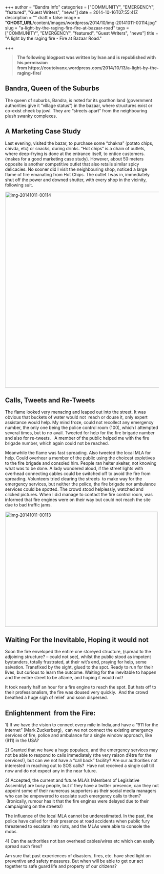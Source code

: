 +++
author = "Bandra Info"
categories = ["COMMUNITY", "EMERGENCY", "featured", "Guest Writers", "news"]
date = 2014-10-16T07:55:41Z
description = ""
draft = false
image = "__GHOST_URL__/content/images/wordpress/2014/10/img-20141011-00114.jpg"
slug = "a-light-by-the-raging-fire-fire-at-bazaar-road"
tags = ["COMMUNITY", "EMERGENCY", "featured", "Guest Writers", "news"]
title = "A light by the raging fire - Fire at Bazaar Road."

+++


<blockquote><p><strong>The following blogpost was written by Ivan and is republished with his permission from https://coutoivanx.wordpress.com/2014/10/13/a-light-by-the-raging-fire/</strong></p></blockquote>
<h2>Bandra, Queen of the Suburbs</h2>
<p>The queen of suburbs, Bandra, is noted for its goathon land (government authorities give it “village status”) in the bazaar, where structures exist or co-exist cheek by jowl. They are “streets apart” from the neighbouring plush swanky complexes.</p>
<h2>A Marketing Case Study</h2>
<p>Last evening, visited the bazar, to purchase some “chakna” (potato chips, chivda, etc) or snacks, during drinks. “Hot chips” is a chain of outlets, where deep-frying is done at the entrance itself, to entice customers. (makes for a good marketing case study). However, about 50 meters opposite is another competitive outlet that also retails similar spicy delicacies. No sooner did I visit the neighbouring shop, noticed a large flame of fire emanating from Hot Chips. The outlet I was in, immediately shut off the power and downed shutter, with every shop in the vicinity, following suit.</p>
<p><img loading="lazy" class="aligncenter wp-image-7154 size-large" src="https://i1.wp.com/bandra.info/wp-content/uploads/2014/10/img-20141011-00114.jpg?resize=850%2C638&#038;ssl=1" alt="img-20141011-00114" width="850" height="638" srcset="https://i1.wp.com/bandra.info/wp-content/uploads/2014/10/img-20141011-00114.jpg?resize=1024%2C768&amp;ssl=1 1024w, https://i1.wp.com/bandra.info/wp-content/uploads/2014/10/img-20141011-00114.jpg?resize=500%2C375&amp;ssl=1 500w, https://i1.wp.com/bandra.info/wp-content/uploads/2014/10/img-20141011-00114.jpg?w=1600&amp;ssl=1 1600w" sizes="(max-width: 850px) 100vw, 850px" data-recalc-dims="1" /></p>
<h2>Calls, Tweets and Re-Tweets</h2>
<p>The flame looked very menacing and leaped out into the street. It was obvious that buckets of water would not  reach or douse it, only expert assistance would help. My mind froze, could not recollect any emergency number, the only one being the police control room (100), which I attempted several times, but to no avail. Tweeted for help for the fire brigade number and also for re-tweets.   A member of the public helped me with the fire brigade number, which again could not be reached.</p>
<p>Meanwhile the flame was fast spreading. Also tweeted the local MLA for help. Could overhear a member of the public using the choicest expletives to the fire brigade and consoled him. People ran helter skelter, not knowing what was to be done. A lady wondered aloud, if the street lights with overhead connecting cables could be switched off to avoid the fire from spreading. Volunteers tried clearing the streets  to make way for the emergency services, but neither the police, the fire brigade nor ambulance services could be spotted. The crowd stood helplessly, watched and clicked pictures. When I did manage to contact the fire control room, was informed that fire engines were on their way but could not reach the site due to bad traffic jams.</p>
<p><img loading="lazy" class="alignright wp-image-7155 size-medium" src="https://i0.wp.com/bandra.info/wp-content/uploads/2014/10/img-20141011-00113.jpg?resize=500%2C375&#038;ssl=1" alt="img-20141011-00113" width="500" height="375" srcset="https://i0.wp.com/bandra.info/wp-content/uploads/2014/10/img-20141011-00113.jpg?resize=500%2C375&amp;ssl=1 500w, https://i0.wp.com/bandra.info/wp-content/uploads/2014/10/img-20141011-00113.jpg?resize=1024%2C768&amp;ssl=1 1024w, https://i0.wp.com/bandra.info/wp-content/uploads/2014/10/img-20141011-00113.jpg?w=1600&amp;ssl=1 1600w" sizes="(max-width: 500px) 100vw, 500px" data-recalc-dims="1" /></p>
<h2>Waiting For the Inevitable, Hoping it would not</h2>
<p>Soon the fire enveloped the entire one storeyed structure, (spread to the adjoining structure? – could not see), whilst the public stood as impotent bystanders, totally frustrated, at their wit’s end, praying for help, some salvation. Transfixed by the sight, glued to the spot. Ready to run for their lives, but curious to learn the outcome. Waiting for the inevitable to happen and the entire street to be aflame, and hoping it would not!</p>
<p>It took nearly half an hour for a fire engine to reach the spot. But hats off to their professionalism, the fire was doused very quickly.  And the crowd breathed a huge sigh of relief  and soon dispersed.</p>
<h2>Enlightenment  from the Fire:</h2>
<p>1) If we have the vision to connect every mile in India,and have a “911 for the internet” (Mark Zuckerberg),  can we not connect the existing emergency services of fire, police and ambulance for a single window approach, like (911) in the USA?</p>
<p>2) Granted that we have a huge populace, and the emergency services may not be able to respond to calls immediately (the very raison d’être for the services!), but can we not have a “call back” facility? Are our authorities not interested in reaching out to SOS calls?  Have not received a single call till now and do not expect any in the near future.</p>
<p>3) Accepted, the current and future MLA’s (Members of Legislative Assembly) are busy people, but if they have a twitter presence, can they not appoint some of their numerous supporters as their social media managers who can be empowered to escalate such emergency calls to them?  (Ironically, rumour has it that the fire engines were delayed due to their campaigning on the streets!)</p>
<p>The influence of the local MLA cannot be underestimated. In the past, the police have called for their presence at road accidents when public fury threatened to escalate into riots, and the MLAs were able to console the mobs.</p>
<p>4) Can the authorities not ban overhead cables/wires etc which can easily spread such fires?</p>
<p>Am sure that past experiences of disasters, fires, etc. have shed light on preventive and safety measures. But when will be able to get our act together to safe guard life and property of our citizens?</p>
<p>&nbsp;</p>



